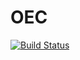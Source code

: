 # OEC

[![Build Status](https://github.com/bdklahn/OEC.jl/actions/workflows/CI.yml/badge.svg?branch=main)](https://github.com/bdklahn/OEC.jl/actions/workflows/CI.yml?query=branch%3Amain)
